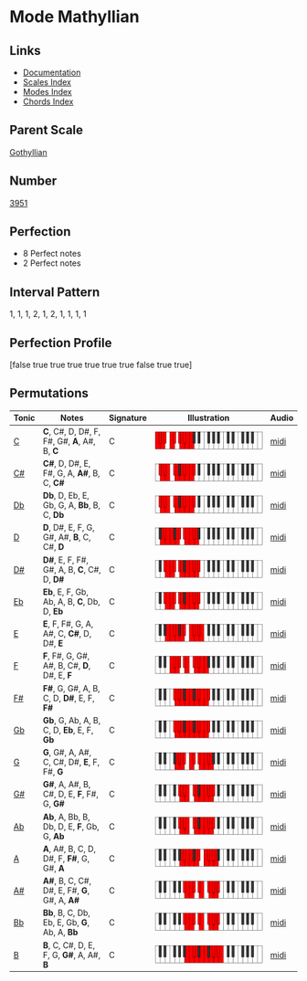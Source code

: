 # Mode Mathyllian

## Links

- [Documentation](index.md)
- [Scales Index](Scales.md)
- [Modes Index](Modes.md)
- [Chords Index](Chords.md)

## Parent Scale

[Gothyllian](ScaleGothyllian.md)

## Number

[3951](https://ianring.com/musictheory/scales/3951)

## Perfection

- 8 Perfect notes
- 2 Perfect notes

## Interval Pattern

1, 1, 1, 2, 1, 2, 1, 1, 1, 1

## Perfection Profile

[false true true true true true true false true true]

## Permutations

| Tonic | Notes | Signature | Illustration | Audio |
|-------|-------|-----------|--------------|-------|
| [C](ModeCNaturalMathyllian.md) | **C**, C#, D, D#, F, F#, G#, **A**, A#, B, **C** | C | ![CNaturalMathyllian](ModeCNaturalMathyllian.png) | [midi](https://github.com/edipermadi/music/blob/main/docs/ModeCNaturalMathyllian.mid?raw=true) |
| [C#](ModeCSharpMathyllian.md) | **C#**, D, D#, E, F#, G, A, **A#**, B, C, **C#** | C | ![CSharpMathyllian](ModeCSharpMathyllian.png) | [midi](https://github.com/edipermadi/music/blob/main/docs/ModeCSharpMathyllian.mid?raw=true) |
| [Db](ModeDFlatMathyllian.md) | **Db**, D, Eb, E, Gb, G, A, **Bb**, B, C, **Db** | C | ![DFlatMathyllian](ModeDFlatMathyllian.png) | [midi](https://github.com/edipermadi/music/blob/main/docs/ModeDFlatMathyllian.mid?raw=true) |
| [D](ModeDNaturalMathyllian.md) | **D**, D#, E, F, G, G#, A#, **B**, C, C#, **D** | C | ![DNaturalMathyllian](ModeDNaturalMathyllian.png) | [midi](https://github.com/edipermadi/music/blob/main/docs/ModeDNaturalMathyllian.mid?raw=true) |
| [D#](ModeDSharpMathyllian.md) | **D#**, E, F, F#, G#, A, B, **C**, C#, D, **D#** | C | ![DSharpMathyllian](ModeDSharpMathyllian.png) | [midi](https://github.com/edipermadi/music/blob/main/docs/ModeDSharpMathyllian.mid?raw=true) |
| [Eb](ModeEFlatMathyllian.md) | **Eb**, E, F, Gb, Ab, A, B, **C**, Db, D, **Eb** | C | ![EFlatMathyllian](ModeEFlatMathyllian.png) | [midi](https://github.com/edipermadi/music/blob/main/docs/ModeEFlatMathyllian.mid?raw=true) |
| [E](ModeENaturalMathyllian.md) | **E**, F, F#, G, A, A#, C, **C#**, D, D#, **E** | C | ![ENaturalMathyllian](ModeENaturalMathyllian.png) | [midi](https://github.com/edipermadi/music/blob/main/docs/ModeENaturalMathyllian.mid?raw=true) |
| [F](ModeFNaturalMathyllian.md) | **F**, F#, G, G#, A#, B, C#, **D**, D#, E, **F** | C | ![FNaturalMathyllian](ModeFNaturalMathyllian.png) | [midi](https://github.com/edipermadi/music/blob/main/docs/ModeFNaturalMathyllian.mid?raw=true) |
| [F#](ModeFSharpMathyllian.md) | **F#**, G, G#, A, B, C, D, **D#**, E, F, **F#** | C | ![FSharpMathyllian](ModeFSharpMathyllian.png) | [midi](https://github.com/edipermadi/music/blob/main/docs/ModeFSharpMathyllian.mid?raw=true) |
| [Gb](ModeGFlatMathyllian.md) | **Gb**, G, Ab, A, B, C, D, **Eb**, E, F, **Gb** | C | ![GFlatMathyllian](ModeGFlatMathyllian.png) | [midi](https://github.com/edipermadi/music/blob/main/docs/ModeGFlatMathyllian.mid?raw=true) |
| [G](ModeGNaturalMathyllian.md) | **G**, G#, A, A#, C, C#, D#, **E**, F, F#, **G** | C | ![GNaturalMathyllian](ModeGNaturalMathyllian.png) | [midi](https://github.com/edipermadi/music/blob/main/docs/ModeGNaturalMathyllian.mid?raw=true) |
| [G#](ModeGSharpMathyllian.md) | **G#**, A, A#, B, C#, D, E, **F**, F#, G, **G#** | C | ![GSharpMathyllian](ModeGSharpMathyllian.png) | [midi](https://github.com/edipermadi/music/blob/main/docs/ModeGSharpMathyllian.mid?raw=true) |
| [Ab](ModeAFlatMathyllian.md) | **Ab**, A, Bb, B, Db, D, E, **F**, Gb, G, **Ab** | C | ![AFlatMathyllian](ModeAFlatMathyllian.png) | [midi](https://github.com/edipermadi/music/blob/main/docs/ModeAFlatMathyllian.mid?raw=true) |
| [A](ModeANaturalMathyllian.md) | **A**, A#, B, C, D, D#, F, **F#**, G, G#, **A** | C | ![ANaturalMathyllian](ModeANaturalMathyllian.png) | [midi](https://github.com/edipermadi/music/blob/main/docs/ModeANaturalMathyllian.mid?raw=true) |
| [A#](ModeASharpMathyllian.md) | **A#**, B, C, C#, D#, E, F#, **G**, G#, A, **A#** | C | ![ASharpMathyllian](ModeASharpMathyllian.png) | [midi](https://github.com/edipermadi/music/blob/main/docs/ModeASharpMathyllian.mid?raw=true) |
| [Bb](ModeBFlatMathyllian.md) | **Bb**, B, C, Db, Eb, E, Gb, **G**, Ab, A, **Bb** | C | ![BFlatMathyllian](ModeBFlatMathyllian.png) | [midi](https://github.com/edipermadi/music/blob/main/docs/ModeBFlatMathyllian.mid?raw=true) |
| [B](ModeBNaturalMathyllian.md) | **B**, C, C#, D, E, F, G, **G#**, A, A#, **B** | C | ![BNaturalMathyllian](ModeBNaturalMathyllian.png) | [midi](https://github.com/edipermadi/music/blob/main/docs/ModeBNaturalMathyllian.mid?raw=true) |

